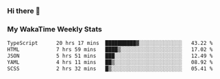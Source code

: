 ### Hi there 👋

<!--
**royschrauwen/royschrauwen** is a ✨ _special_ ✨ repository because its `README.md` (this file) appears on your GitHub profile.

Here are some ideas to get you started:

- 🔭 I’m currently working on ...
- 🌱 I’m currently learning ...
- 👯 I’m looking to collaborate on ...
- 🤔 I’m looking for help with ...
- 💬 Ask me about ...
- 📫 How to reach me: ...
- 😄 Pronouns: ...
- ⚡ Fun fact: ...
-->


### My WakaTime Weekly Stats
<!--START_SECTION:waka-->

```txt
TypeScript      20 hrs 17 mins  ██████████▓░░░░░░░░░░░░░░   43.22 %
HTML            7 hrs 59 mins   ████▒░░░░░░░░░░░░░░░░░░░░   17.02 %
JSON            5 hrs 51 mins   ███░░░░░░░░░░░░░░░░░░░░░░   12.49 %
YAML            4 hrs 11 mins   ██▒░░░░░░░░░░░░░░░░░░░░░░   08.92 %
SCSS            2 hrs 32 mins   █▒░░░░░░░░░░░░░░░░░░░░░░░   05.41 %
```

<!--END_SECTION:waka-->
